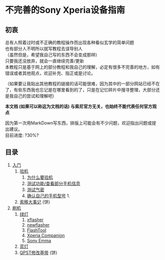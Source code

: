 # 不完善的Sony Xperia设备指南

## 初衷

总有人照着过时或不正确的教程操作而出现各种看似玄学的简单问题  
也有部分人不明所以就写教程去误导别人  
（虽然但是，希望我自己写的东西不会变成那样)  
只要我还没放弃，就会一直继续完善/更新  
本教程只是基于网上的部分教程和我自己的理解，必定有很多不完善的地方，如有错误或者其他观点，欢迎补充、指正或是讨论。

（如果要让我贴出其他教程的链接的话可能很难，因为其中的一部分网站已经不在了，有些东西我也忘记是在哪里看到的了，只是在记忆碎片中搜寻整理，大部分还是我自己的尝试和理解吧）

**本文档 (如果可以称这为文档的话) 与索尼官方无关，也始终不能代表任何官方观点**

因为第一次用MarkDown写东西，排版上可能会有不少问题，欢迎指出问题或提出建议。  
目前进度: ?30%?

## 目录

1. [入门](./入门/README.md)
    1. [验机](./入门/验机.md)
        1. [为什么要验机](./入门/验机.md#为什么要验机)
        2. [测试功能/查看部分手机信息](./入门/验机.md#通过索尼自带的工程模式查看部分信息)
        3. [测试气密](./入门/验机.md#测试气密)
        4. [确认自己的手机型号](./入门/验机.md#如何确认自己的手机型号)
            1. 
    2. [索移大事记](./入门/EVENTs.md) (饼)
2. [刷机](./刷机/README.md)
    1. [绿灯](./刷机/Doc/Flashmode.md)
        1. [xflasher](./刷机/FlashModeTools/xFlasher.md)
        2. [newflasher](./刷机/Doc/FlashModeTools/newflasher.md)
        3. [FlashTool](./刷机/Doc/FlashModeTools/FlashTool.md)
        4. [Xperia Companion](./刷机/Doc/FlashModeTools/Xperia%20Companion.md)
        5. [Sony Emma](./刷机/Doc/FlashModeTools/Sony%20Emma.md)
    2. [蓝灯](./刷机/Doc/Fastboot.md)
    3. [QPST修改基带](./刷机/Doc/modem.md) (饼)
